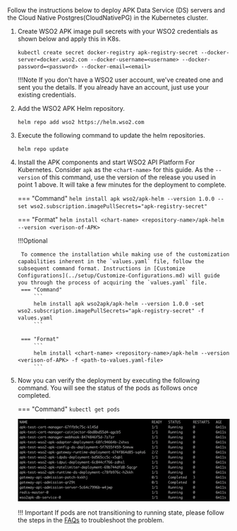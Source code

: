 
Follow the instructions below to deploy APK Data Service (DS) servers and the Cloud Native Postgres(CloudNativePG) in the Kubernetes cluster.

1.  Create WSO2 APK image pull secrets with your WSO2 credentials as shown below and apply
this in K8s.

    ```console
    kubectl create secret docker-registry apk-registry-secret --docker-server=docker.wso2.com --docker-username=<username> --docker-password=<password> --docker-email=<email>
    ```

    !!!Note
        If you don't have a WSO2 user account, we've created one and sent you the details. If you already have an account, just use your existing credentials.

2. Add the WSO2 APK Helm repository.

    ```console
    helm repo add wso2 https://helm.wso2.com
    ```
	
3. Execute the following command to update the helm repositories.

      ```console
      helm repo update
      ```

3. Install the APK components and start WSO2 API Platform For Kubernetes. Consider ```apk``` as the ```<chart-name>``` for this guide. As the ```--version``` of this command, use the version of the release you used in point 1 above. It will take a few minutes for the deployment to complete.

    === "Command"
        ```
        helm install apk wso2/apk-helm --version 1.0.0 --set wso2.subscription.imagePullSecrets="apk-registry-secret"
        ```

    === "Format"
        ```
        helm install <chart-name> <repository-name>/apk-helm --version <verison-of-APK>
        ```
	
    !!!Optional
    
        To commence the installation while making use of the customization       capabilities inherent in the `values.yaml` file, follow the subsequent command format. Instructions in [Customize Configurations](../setup/Customize-Configurations.md) will guide you through the process of acquiring the `values.yaml` file.
        === "Command"
            ```
            helm install apk wso2apk/apk-helm --version 1.0.0 -set wso2.subscription.imagePullSecrets="apk-registry-secret" -f values.yaml
            ```

        === "Format"
            ```
            helm install <chart-name> <repository-name>/apk-helm --version <verison-of-APK> -f <path-to-values.yaml-file>
            ```

4. Now you can verify the deployment by executing the following command. You will see the status of the pods as follows once completed.

    === "Command"
        ```
        kubectl get pods
        ```

    [![Pod Status](../assets/img/get-started/pod-status.png)](../assets/img/get-started/podstatus.png)

    !!! Important
        If pods are not transitioning to running state, please follow the steps in the [FAQs](../../about-apk/FAQs/#q3-why-are-pods-not-transitioning-to-the-running-state-for-a-long-time) to troubleshoot the problem.


